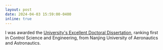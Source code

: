 ```yaml
---
layout: post
date: 2024-04-03 15:59:00-0400
inline: true
---
```


I was awarded the [University's Excellent Doctoral Dissertation](https://www.graduate.nuaa.edu.cn/2024/0403/c2145a335185/page.htm), ranking first in Control Science and Engineering, from Nanjing University of Aeronautics and Astronautics.
